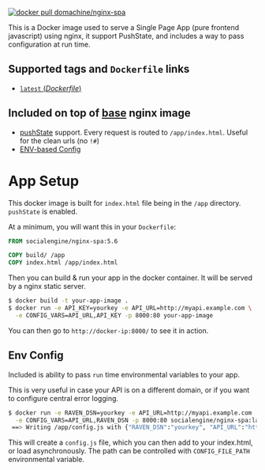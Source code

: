 [![docker pull domachine/nginx-spa][image shield]][docker hub]

This is a Docker image used to serve a Single Page App (pure frontend
javascript) using nginx, it support PushState, and includes a way to pass
configuration at run time.

## Supported tags and `Dockerfile` links

- [`latest` (_Dockerfile_)][latest]

## Included on top of [base][base image] nginx image

- [pushState][push state] support. Every request is routed to `/app/index.html`.
  Useful for the clean urls (no `!#`)
- [ENV-based Config](#env-config)

# App Setup

This docker image is built for `index.html` file being in the `/app` directory.
`pushState` is enabled.

At a minimum, you will want this in your `Dockerfile`:

```Dockerfile
FROM socialengine/nginx-spa:5.6

COPY build/ /app
COPY index.html /app/index.html
```

Then you can build & run your app in the docker container. It will be served by
a nginx static server.

```bash
$ docker build -t your-app-image .
$ docker run -e API_KEY=yourkey -e API_URL=http://myapi.example.com \
  -e CONFIG_VARS=API_URL,API_KEY -p 8000:80 your-app-image
```

You can then go to `http://docker-ip:8000/` to see it in action.

## Env Config

Included is ability to pass `run` time environmental variables to your app.

This is very useful in case your API is on a different domain, or if you want to
configure central error logging.

```bash
$ docker run -e RAVEN_DSN=yourkey -e API_URL=http://myapi.example.com  \
  -e CONFIG_VARS=API_URL,RAVEN_DSN -p 8000:80 socialengine/nginx-spa:latest
 ==> Writing /app/config.js with {"RAVEN_DSN":"yourkey", "API_URL":"http://myapi.example.com"}
```

This will create a `config.js` file, which you can then add to your index.html,
or load asynchronously. The path can be controlled with `CONFIG_FILE_PATH`
environmental variable.

[push state]: https://developer.mozilla.org/en-US/docs/Web/API/History_API
[latest]:
  https://github.com/SocialEngine/docker-nginx-spa/blob/master/Dockerfile
[base image]: https://github.com/nginxinc/docker-nginx
[image shield]:
  https://img.shields.io/badge/dockerhub-socialengine%2Fnginx--spa-blue.svg
[docker hub]: https://registry.hub.docker.com/u/socialengine/nginx-spa/
